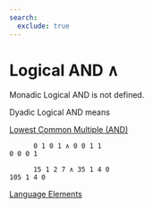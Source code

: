 ```yaml
---
search:
  exclude: true
---
```






<h1 class="heading"><span class="name">Logical AND</span> <span class="command">∧</span></h1>



Monadic Logical AND is not defined.

Dyadic Logical AND means


[Lowest Common Multiple (AND)](../primitive-functions/and-lowest-common-multiple.md)
```apl
      0 1 0 1 ∧ 0 0 1 1
0 0 0 1

      15 1 2 7 ∧ 35 1 4 0
105 1 4 0

```


[Language Elements](./language-elements.md)


